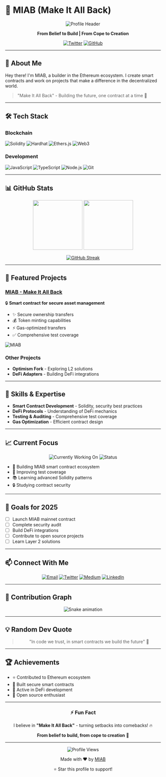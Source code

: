 # 👋 MIAB (Make It All Back)

<div align="center">
  
![Profile Header](https://img.shields.io/badge/MIAB-Make%20It%20All%20Back-purple?style=for-the-badge)
  
**From Belief to Build | From Cope to Creation**
  
[![Twitter](https://img.shields.io/badge/Twitter-@makeitallback-1DA1F2?style=for-the-badge&logo=twitter&logoColor=white)](https://twitter.com)
[![GitHub](https://img.shields.io/badge/GitHub-makeitallback-181717?style=for-the-badge&logo=github&logoColor=white)](https://github.com/makeitallback)

</div>

---

## 💎 About Me

Hey there! I'm MIAB, a builder in the Ethereum ecosystem. I create smart contracts and work on projects that make a difference in the decentralized world.

> "Make It All Back" - Building the future, one contract at a time 💪

---

## 🛠️ Tech Stack

### Blockchain
![Solidity](https://img.shields.io/badge/Solidity-0.8.24-363636?style=flat-square&logo=solidity)
![Hardhat](https://img.shields.io/badge/Hardhat-FF6C37?style=flat-square&logo=hardhat&logoColor=white)
![Ethers.js](https://img.shields.io/badge/Ethers.js-EFEFEF?style=flat-square&logoColor=black)
![Web3](https://img.shields.io/badge/Web3-F16822?style=flat-square)

### Development
![JavaScript](https://img.shields.io/badge/JavaScript-F7DF1E?style=flat-square&logo=javascript&logoColor=black)
![TypeScript](https://img.shields.io/badge/TypeScript-007ACC?style=flat-square&logo=typescript&logoColor=white)
![Node.js](https://img.shields.io/badge/Node.js-43853D?style=flat-square&logo=node.js&logoColor=white)
![Git](https://img.shields.io/badge/Git-F05032?style=flat-square&logo=git&logoColor=white)

---

## 📊 GitHub Stats

<div align="center">
  
<img height="160em" src="https://github-readme-stats.vercel.app/api?username=makeitallback&show_icons=true&theme=radical&include_all_commits=true&count_private=true"/>
<img height="160em" src="https://github-readme-stats.vercel.app/api/top-langs/?username=makeitallback&layout=compact&langs_count=8&theme=radical"/>

[![GitHub Streak](https://streak-stats.demolab.com/?user=makeitallback&theme=radical)](https://git.io/streak-stats)

</div>

---

## 🌟 Featured Projects

### [MIAB - Make It All Back](https://github.com/makeitallback/MIAB)
🔒 **Smart contract for secure asset management**

- ✨ Secure ownership transfers
- 💰 Token minting capabilities
- ⚡ Gas-optimized transfers
- ✅ Comprehensive test coverage

![MIAB](https://img.shields.io/badge/MIAB-Active-success?style=flat-square)

### Other Projects
- **Optimism Fork** - Exploring L2 solutions
- **DeFi Adapters** - Building DeFi integrations

---

## 💼 Skills & Expertise

- **Smart Contract Development** - Solidity, security best practices
- **DeFi Protocols** - Understanding of DeFi mechanics
- **Testing & Auditing** - Comprehensive test coverage
- **Gas Optimization** - Efficient contract design

---

## 📈 Current Focus

<div align="center">

![Currently Working On](https://img.shields.io/badge/Currently%20Working%20On-MIAB%20Contract-blue?style=for-the-badge)
![Status](https://img.shields.io/badge/Status-Active%20Development-success?style=for-the-badge)

</div>

- 🔨 Building MIAB smart contract ecosystem
- 🧪 Improving test coverage
- 📚 Learning advanced Solidity patterns
- 🔒 Studying contract security

---

## 🎯 Goals for 2025

- [ ] Launch MIAB mainnet contract
- [ ] Complete security audit
- [ ] Build DeFi integrations
- [ ] Contribute to open source projects
- [ ] Learn Layer 2 solutions

---

## 📫 Connect With Me

<div align="center">

[![Email](https://img.shields.io/badge/Email-contact@miab.dev-D14836?style=flat-square&logo=gmail&logoColor=white)](mailto:contact@miab.dev)
[![Twitter](https://img.shields.io/badge/Twitter-@makeitallback-1DA1F2?style=flat-square&logo=twitter&logoColor=white)](https://twitter.com)
[![Medium](https://img.shields.io/badge/Medium-@makeitallback-12100E?style=flat-square&logo=medium&logoColor=white)](https://medium.com)
[![LinkedIn](https://img.shields.io/badge/LinkedIn-makeitallback-0077B5?style=flat-square&logo=linkedin&logoColor=white)](https://linkedin.com)

</div>

---

## 🎨 Contribution Graph

<div align="center">

![Snake animation](https://raw.githubusercontent.com/makeitallback/makeitallback/output/github-contribution-grid-snake.svg)

</div>

---

## 💡 Random Dev Quote

<div align="center">

> "In code we trust, in smart contracts we build the future" 💎

</div>

---

## 🏆 Achievements

- ⭐ Contributed to Ethereum ecosystem
- 🏅 Built secure smart contracts
- 💪 Active in DeFi development
- 🚀 Open source enthusiast

---

<div align="center">

### ⚡ Fun Fact

I believe in **"Make It All Back"** - turning setbacks into comebacks! 🔥

**From belief to build, from cope to creation** 💎

---

![Profile Views](https://komarev.com/ghpvc/?username=makeitallback&color=blueviolet&style=flat-square)

Made with ❤️ by [MIAB](https://github.com/makeitallback)

⭐️ Star this profile to support!

</div>


